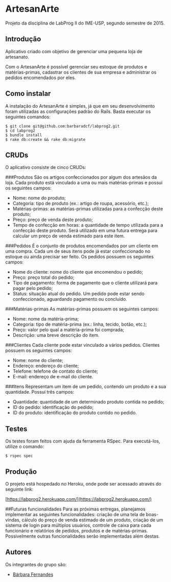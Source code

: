 # ArtesanArte

Projeto da disciplina de LabProg II do IME-USP, segundo semestre de 2015.

## Introdução
Aplicativo criado com objetivo de gerenciar uma pequena loja de artesanato.

Com o ArtesanArte é possível gerenciar seu estoque de produtos e matérias-primas, cadastrar os clientes de sua empresa e administrar os pedidos encomendados por eles.

## Como instalar
A instalação do ArtesanArte é simples, já que em seu desenvolvimento foram utilizadas as configurações padrão do Rails. Basta executar os seguintes comandos:

    $ git clone git@github.com:barbaradcf/labprog2.git
    $ cd labprog2
    $ bundle install
    $ rake db:create && rake db:migrate

## CRUDs
O aplicativo consiste de cinco CRUDs:

###Produtos
São os artigos confeccionados por algum dos artesãos da loja. Cada produto está vinculado a uma ou mais matérias-primas e possui os seguintes campos:

* Nome: nome do produto;
* Categoria: tipo de produto (ex.: artigo de roupa, acessório, etc.);
* Matérias-primas: as matérias-primas utilizadas para a confecção deste produto;
* Preço: preço de venda deste produto;
* Tempo de confecção em horas: a quantidade de tempo utilizada para a confecção deste produto. Será utilizado em uma futura entrega para calcular um preço de venda estimado para este item.

###Pedidos
É o conjunto de produtos encomendados por um cliente em uma compra. Cada um de seus itens pode já estar confeccionado no estoque ou ainda precisar ser feito. Os pedidos possuem os seguintes campos:

* Nome do cliente: nome do cliente que encomendou o pedido;
* Preço: preço total do pedido;
* Tipo de pagamento: forma de pagamento que o cliente utilizará para pagar pelo pedido;
* Status: situação atual do pedido. Um pedido pode estar sendo confeccionado, aguardando pagamento ou concluído.

###Matérias-primas
As matérias-primas possuem os seguintes campos:

* Nome: nome da matéria-prima;
* Categoria: tipo de matéria-prima (ex.: linha, tecido, botão, etc.);
* Preço: valor pelo qual a matéria-prima foi comprada;
* Descrição: uma breve descrição do item.

###Clientes
Cada cliente pode estar vinculado a vários pedidos. Clientes possuem os seguintes campos:

* Nome: nome do cliente;
* Endereço: endereço do cliente;
* Telefone: telefone de contato do cliente;
* E-mail: endereço de e-mail do cliente.

###Itens
Representam um item de um pedido, contendo um produto e a sua quantidade. Possui três campos:

* Quantidade: quantidade de um determinado produto contida no pedido;
* ID do pedido: identificação do pedido;
* ID do produto: identificação do produto contido no pedido.

## Testes
Os testes foram feitos com ajuda da ferramenta RSpec. Para executá-los, utilize o comando:

    $ rspec spec

## Produção
O projeto está hospedado no Heroku, onde pode ser acessado através do seguinte link:

[https://labprog2.herokuapp.com/](https://labprog2.herokuapp.com/)

##Futuras funcionalidades
Para as próximas entregas, planejamos implementar as seguintes funcionalidades: criação de uma tela de boas-vindas, cálculo do preço de venda estimado de um produto, criação de um sistema de login para múltiplos usuários, controle de caixa para cada funcionário e relatórios de pedidos, produtos e de matérias-primas. Possivelmente outras funcionalidades serão implementadas além destas.

## Autores
Os integrantes do grupo são:

* [Bárbara Fernandes](https://github.com/barbaradcf/)
